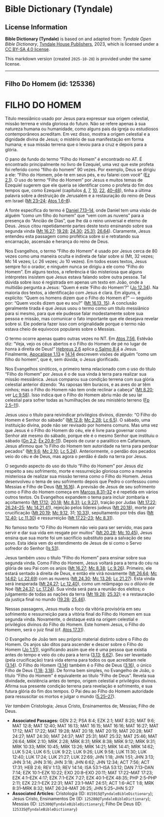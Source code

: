 # Bible Dictionary (Tyndale)

## License Information

**Bible Dictionary (Tyndale)** is based on and adapted from: _Tyndale Open Bible Dictionary_, [Tyndale House Publishers](https://tyndaleopenresources.com/), 2023, which is licensed under a [CC BY-SA 4.0 license](https://creativecommons.org/licenses/by-sa/4.0/legalcode.en).

This markdown version (created `2025-10-20`) is provided under the same license.



--------------------------------

## Filho Do Homem (id: 125336)

FILHO DO HOMEM
==============

Título messiânico usado por Jesus para expressar sua origem celestial, missão terrena e vinda gloriosa do futuro. Não se refere apenas à sua natureza humana ou humanidade, como alguns pais da igreja ou estudiosos contemporâneos acreditam. Em vez disso, mostra a origem celestial e a dignidade divina de Jesus; o mistério de sua manifestação em forma humana; e sua missão terrena que o levou para a cruz e depois para a glória.

O pano de fundo do termo “Filho do Homem” é encontrado no AT. É encontrado principalmente no livro de Ezequiel, uma vez que este profeta foi referido como “filho do homem” 90 vezes. Por exemplo, Deus se dirigiu a ele: “Filho do Homem, põe\-te em seus pés, e eu falarei com você” ([Ez 2\.1](https://ref.ly/Ezek2:1)). O uso do termo “Filho do Homem” por Jesus e muitos temas de Ezequiel sugerem que ele queria se identificar como o profeta do fim dos tempos que, como Ezequiel (capítulos [4](https://ref.ly/Ezek4:1-Ezek4:17), [7](https://ref.ly/Ezek7:1-Ezek7:27), [10](https://ref.ly/Ezek10:1-Ezek10:22), [22](https://ref.ly/Ezek22:1-Ezek22:31), [40–48](https://ref.ly/Ezek40:1-Ezek48:35)), tinha a última palavra sobre a destruição de Jerusalém e a restauração do reino de Deus em Israel ([Mt 23–24](https://ref.ly/Matt23:1-Matt24:51); [Atos 1\.6–8](https://ref.ly/Acts1:6-Acts1:8)).

A fonte específica do termo é [Daniel 7\.13–14](https://ref.ly/Dan7:13-Dan7:14), onde Daniel tem uma visão de alguém “como um filho do homem” que “vem com as nuvens” para a presença do “Ancião de Dias”, que lhe dá o reino universal e eterno de Deus. Jesus citou repetidamente partes deste texto ensinando sobre sua segunda vinda ([Mt 16\.27](https://ref.ly/Matt16:27); [19\.28](https://ref.ly/Matt19:28); [24\.30](https://ref.ly/Matt24:30); [25\.31](https://ref.ly/Matt25:31); [26\.64](https://ref.ly/Matt26:64)). Claramente, Jesus entendeu esta passagem como profética sobre si e retratando sua encarnação, ascensão e herança do reino de Deus.

Nos Evangelhos, o termo “Filho do Homem” é usado por Jesus cerca de 80 vezes como uma maneira oculta e indireta de falar sobre si (Mt, 32 vezes; Mc 14 vezes; Lc 26 vezes; Jo 10 vezes). Em todos esses textos, Jesus sempre foi o orador, e ninguém nunca se dirigiu a ele como “Filho do Homem”. Em alguns textos, a referência é tão misteriosa que alguns intérpretes insistem que Jesus estava falando sobre outra pessoa. Tal dúvida sobre isso é registrada em apenas um texto em João, onde a multidão pergunta a Jesus: “Quem é este ‘Filho do Homem’?” ([Jo 12\.34](https://ref.ly/John12:34)). Na maioria dos textos, a identificação com Jesus é clara. Em alguns, é explícito: “Quem os homens dizem que o Filho do Homem é?” — seguido por: “Quem vocês dizem que eu sou?” ([Mt 16\.13, 15](https://ref.ly/Matt16:13)). A conclusão geralmente tirada é que Jesus usou o termo como um título messiânico para si mesmo, para que ele pudesse falar modestamente sobre sua pessoa e missão, mas comunicar o fato importante que ele desejava revelar sobre si. Ele poderia fazer isso com originalidade porque o termo não estava cheio de equívocos populares sobre o Messias.

O termo ocorre apenas quatro outras vezes no NT. Em [Atos 7\.56](https://ref.ly/Acts7:56), Estêvão diz: “Veja, vejo os céus abertos e o Filho do Homem de pé no lugar de honra à direita de Deus!” [Hebreus 2\.6](https://ref.ly/Heb2:6) aplica [o Salmo 8:4](https://ref.ly/Ps8:4) a Jesus. Finalmente, [Apocalipse 1\.13](https://ref.ly/Rev1:13) e [14\.14](https://ref.ly/Rev14:14) descrevem visões de alguém “como um filho do homem”, que é, sem dúvida, o Jesus glorificado.

Nos Evangelhos sinóticos, o primeiro tema relacionado com o uso do título “Filho do Homem” por Jesus é o de sua vinda à terra para realizar sua missão messiânica. Jesus comparou sua condição terrena com sua glória celestial anterior dizendo: “As raposas têm buracos, e as aves do ar têm ninhos; mas o Filho do Homem não tem onde reclinar a cabeça” ([Mt 8\.20](https://ref.ly/Matt8:20); ver [Lc 9\.58](https://ref.ly/Luke9:58)). Isso indica que o Filho do Homem abriu mão de seu lar celestial para sofrer todas as humilhações de seu ministério terreno ([Fp 2\.5–11](https://ref.ly/Phil2:5-Phil2:11)).

Jesus usou o título para reivindicar privilégios divinos, dizendo: “O Filho do Homem é Senhor do sábado” ([Mt 12\.8](https://ref.ly/Matt12:8); [Mc 2\.28](https://ref.ly/Mark2:28); [Lc 6\.5](https://ref.ly/Luke6:5)). O sábado, uma instituição divina, pode não ser revisado por homens comuns. Mas uma vez que Jesus é o Filho do Homem do céu, ele é livre para governar como Senhor até mesmo do sábado, porque ele é o mesmo Senhor que instituiu o sábado ([Gn 2\.2](https://ref.ly/Gen2:2); [Êx 20\.8–11](https://ref.ly/Exod20:8-Exod20:11)). Depois de curar o paralítico em Cafarnaum, Jesus afirmou que “o Filho do Homem tem autoridade na terra para perdoar pecados” ([Mt 9\.6](https://ref.ly/Matt9:6); [Mc 2\.10](https://ref.ly/Mark2:10); [Lc 5\.24](https://ref.ly/Luke5:24)). Anteriormente, o perdão dos pecados veio do céu e de Deus, mas agora o perdão é dado na terra por Jesus.

O segundo aspecto do uso do título “Filho do Homem” por Jesus diz respeito a seu sofrimento, morte e ressurreição gloriosa como a maneira misteriosa de realizar sua missão terrena como o Filho do Homem. Jesus desenvolveu o tema de seu sofrimento depois que Pedro o confessou como Messias e Filho de Deus ([Mt 16\.16](https://ref.ly/Matt16:16)). A previsão de Jesus de seu sofrimento como o Filho do Homem começa em [Marcos 8\.31–32](https://ref.ly/Mark8:31-Mark8:32) e é repetida em vários outros textos. Os Evangelhos expandem o tema para incluir zombaria e açoitamento ([Mt 17\.12](https://ref.ly/Matt17:12); [20\.18](https://ref.ly/Matt20:18); [Mc 8\.31](https://ref.ly/Mark8:31); [Lc 9\.22](https://ref.ly/Luke9:22)), traição por Judas ([Mt 17\.22](https://ref.ly/Matt17:22); [26\.24–25](https://ref.ly/Matt26:24-Matt26:25); [Mc 14\.21,41](https://ref.ly/Mark14:21)), rejeição pelos líderes judeus ([Mt 20\.18](https://ref.ly/Matt20:18)), morte por crucificação ([Mt 20\.19](https://ref.ly/Matt20:19); [Mc 9\.12](https://ref.ly/Mark9:12), 31; [10\.33](https://ref.ly/Mark10:33)), sepultamento por três dias ([Mt 12\.40](https://ref.ly/Matt12:40); [Lc 11\.30](https://ref.ly/Luke11:30)) e ressurreição ([Mt 17\.22–23](https://ref.ly/Matt17:22-Matt17:23); [Mc 8\.31](https://ref.ly/Mark8:31)).

No famoso texto “O Filho do Homem não veio para ser servido, mas para servir e dar sua vida em resgate por muitos” ([Mt 20\.28](https://ref.ly/Matt20:28); [Mc 10\.45](https://ref.ly/Mark10:45)), Jesus ensina que sua morte foi um sacrifício substituto para a salvação de seu povo. Esta ideia vem do entendimento de Jesus de si como o Servo sofredor do Senhor ([Is 53](https://ref.ly/Isa53:1-Isa53:12)).

Jesus também usou o título “Filho do Homem” para ensinar sobre sua segunda vinda. Como Filho do Homem, Jesus voltará para a terra do céu na glória de seu Pai com os anjos ([Mt 16\.27](https://ref.ly/Matt16:27); [Mc 8\.38](https://ref.ly/Mark8:38); [Lc 9\.26](https://ref.ly/Luke9:26)). Primeiro, ele estará sentado à direita de Deus, e então ele virá novamente ([Mt 26\.64](https://ref.ly/Matt26:64); [Mc 14\.62](https://ref.ly/Mark14:62); [Lc 22\.69](https://ref.ly/Luke22:69)) com as nuvens ([Mt 24\.30](https://ref.ly/Matt24:30); [Mc 13\.26](https://ref.ly/Mark13:26); [Lc 21\.27](https://ref.ly/Luke21:27)). Esta vinda será inesperada ([Mt 24\.27](https://ref.ly/Matt24:27); [Lc 12\.40](https://ref.ly/Luke12:40)), como um relâmpago ou o dilúvio de Noé ([Mt 24\.37](https://ref.ly/Matt24:37); [Lc 17\.24](https://ref.ly/Luke17:24)). Sua vinda será para a reunião dos eleitos; o julgamento de todas as nações da terra ([Mt 19\.28](https://ref.ly/Matt19:28); [25\.32](https://ref.ly/Matt25:32)); e a restauração da justiça final no mundo ([19\.28](https://ref.ly/Matt19:28); [25\.46](https://ref.ly/Matt25:46)).

Nessas passagens, Jesus muda o foco da vitória provisória em seu sofrimento e ressurreição para a vitória final do Filho do Homem em sua segunda vinda. Novamente, o destaque está na origem celestial e privilégios divinos do Filho do Homem. Este homem Jesus, o Filho do Homem, será o juiz final (cf. [Atos 17\.31](https://ref.ly/Acts17:31)).

O Evangelho de João tem seu próprio material distinto sobre o Filho do Homem. Os anjos são ditos para ascender e descer sobre o Filho do Homem ([Jo 1\.51](https://ref.ly/John1:51)), significando assim que ele é uma pessoa que existia antes do tempo e veio do céu para a terra ([3\.13](https://ref.ly/John3:13); [6\.62](https://ref.ly/John6:62)). Seu ser levantado (pela crucificação) trará vida eterna para todos os que acreditam nele ([3\.14](https://ref.ly/John3:14)). O Filho do Homem ([3\.14](https://ref.ly/John3:14)) também é o Filho de Deus ([3\.16](https://ref.ly/John3:16)), o único Filho de Deus ([1\.18](https://ref.ly/John1:18); [3\.18](https://ref.ly/John3:18)). De forma bem simples, no Evangelho de João, o título “Filho do Homem” é equivalente ao título “Filho de Deus”. Revela sua divindade, existência antes do tempo, origem celestial e privilégios divinos. Afirma sua presente condição terrena para revelação e sofrimento, e sua futura glória do fim dos tempos. O Pai deu ao Filho do Homem autoridade para ressuscitar os mortos e julgar o mundo ([5\.25–27](https://ref.ly/John5:25-John5:27)).

*Ver também* Cristologia; Jesus Cristo, Ensinamentos de; Messias; Filho de Deus.

* **Associated Passages:** GEN 2:2; PSA 8:4; EZK 2:1; MAT 8:20; MAT 9:6; MAT 12:8; MAT 12:40; MAT 16:13; MAT 16:15; MAT 16:16; MAT 16:27; MAT 17:12; MAT 17:22; MAT 19:28; MAT 20:18; MAT 20:19; MAT 20:28; MAT 24:27; MAT 24:30; MAT 24:37; MAT 25:31; MAT 25:32; MAT 25:46; MAT 26:64; MRK 2:10; MRK 2:28; MRK 8:31; MRK 8:38; MRK 9:12; MRK 9:31; MRK 10:33; MRK 10:45; MRK 13:26; MRK 14:21; MRK 14:41; MRK 14:62; LUK 5:24; LUK 6:5; LUK 9:22; LUK 9:26; LUK 9:58; LUK 11:30; LUK 12:40; LUK 17:24; LUK 21:27; LUK 22:69; JHN 1:18; JHN 1:51; JHN 3:13; JHN 3:14; JHN 3:16; JHN 3:18; JHN 6:62; JHN 12:34; ACT 7:56; ACT 17:31; HEB 2:6; REV 1:13; REV 14:14; ISA 53:1–ISA 53:12; DAN 7:13–DAN 7:14; EZK 10:1–EZK 10:22; EXO 20:8–EXO 20:11; MAT 17:22–MAT 17:23; EZK 4:1–EZK 4:17; EZK 7:1–EZK 7:27; EZK 40:1–EZK 48:35; PHP 2:5–PHP 2:11; EZK 22:1–EZK 22:31; MAT 23:1–MAT 24:51; ACT 1:6–ACT 1:8; MRK 8:31–MRK 8:32; MAT 26:24–MAT 26:25; JHN 5:25–JHN 5:27
* **Associated Articles:** Cristologia (ID: `815915@TyndaleBibleDictionary`); Jesus Cristo, Ensinamentos De (ID: `125280@TyndaleBibleDictionary`); Messias (ID: `125300@TyndaleBibleDictionary`); Filho De Deus (ID: `125335@TyndaleBibleDictionary`)

